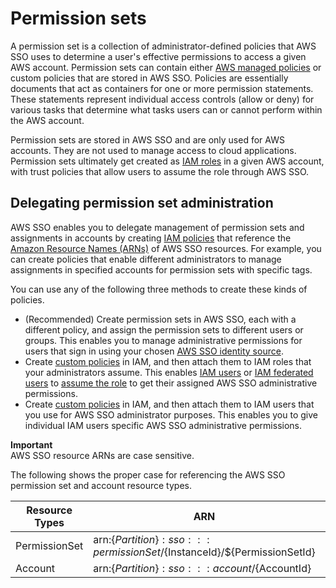 # Permission sets<a name="permissionsetsconcept"></a>

A permission set is a collection of administrator\-defined policies that AWS SSO uses to determine a user's effective permissions to access a given AWS account\. Permission sets can contain either [AWS managed policies](http://docs.aws.amazon.com/IAM/latest/UserGuide/access_policies_managed-vs-inline.html#aws-managed-policies) or custom policies that are stored in AWS SSO\. Policies are essentially documents that act as containers for one or more permission statements\. These statements represent individual access controls \(allow or deny\) for various tasks that determine what tasks users can or cannot perform within the AWS account\.

Permission sets are stored in AWS SSO and are only used for AWS accounts\. They are not used to manage access to cloud applications\. Permission sets ultimately get created as [IAM roles](http://docs.aws.amazon.com/IAM/latest/UserGuide/id_roles.html) in a given AWS account, with trust policies that allow users to assume the role through AWS SSO\.

## Delegating permission set administration<a name="permissionsetdelegation"></a>

AWS SSO enables you to delegate management of permission sets and assignments in accounts by creating [IAM policies](https://docs.aws.amazon.com/IAM/latest/UserGuide/access_policies.html) that reference the [Amazon Resource Names \(ARNs\)](https://docs.aws.amazon.com/general/latest/gr/aws-arns-and-namespaces.html) of AWS SSO resources\. For example, you can create policies that enable different administrators to manage assignments in specified accounts for permission sets with specific tags\.

You can use any of the following three methods to create these kinds of policies\.
+ \(Recommended\) Create permission sets in AWS SSO, each with a different policy, and assign the permission sets to different users or groups\. This enables you to manage administrative permissions for users that sign in using your chosen [AWS SSO identity source](https://docs.aws.amazon.com/singlesignon/latest/userguide/manage-your-identity-source.html)\. 
+ Create [custom policies](https://docs.aws.amazon.com/IAM/latest/UserGuide/best-practices.html#best-practice-managed-vs-inline) in IAM, and then attach them to IAM roles that your administrators assume\. This enables [IAM users](https://docs.aws.amazon.com/IAM/latest/UserGuide/id_users.html) or [IAM federated users](https://docs.aws.amazon.com/IAM/latest/UserGuide/id_roles_providers.html) to [assume the role](https://docs.aws.amazon.com/IAM/latest/UserGuide/id_roles.html) to get their assigned AWS SSO administrative permissions\.
+ Create [custom policies](https://docs.aws.amazon.com/IAM/latest/UserGuide/best-practices.html#best-practice-managed-vs-inline) in IAM, and then attach them to IAM users that you use for AWS SSO administrator purposes\. This enables you to give individual IAM users specific AWS SSO administrative permissions\.

**Important**  
AWS SSO resource ARNs are case sensitive\. 

The following shows the proper case for referencing the AWS SSO permission set and account resource types\.


| Resource Types | ARN | Context Keys | 
| --- | --- | --- | 
| PermissionSet | arn:$\{Partition\}:sso:::permissionSet/$\{InstanceId\}/$\{PermissionSetId\} | aws:ResourceTag/$\{TagKey\} | 
| Account | arn:$\{Partition\}:sso:::account/$\{AccountId\} | Not Applicable | 